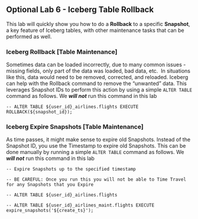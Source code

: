 ## Optional Lab 6 - Iceberg Table Rollback 

This lab will quickly show you how to do a **Rollback** to a specific **Snapshot**, a key feature of Iceberg tables, with other maintenance tasks that can be performed as well.

### Iceberg Rollback [Table Maintenance]

Sometimes data can be loaded incorrectly, due to many common issues - missing fields, only part of the data was loaded, bad data, etc.  In situations like this, data would need to be removed, corrected, and reloaded. Iceberg can help with the Rollback command to remove the “unwanted” data. This leverages Snapshot IDs to perform this action by using a simple `ALTER TABLE` command as follows. We **_will not_** run this command in this lab

```
-- ALTER TABLE ${user_id}_airlines.flights EXECUTE ROLLBACK(${snapshot_id});
```

### Iceberg Expire Snapshots [Table Maintenance]

As time passes, it might make sense to expire old Snapshots. Instead of the Snapshot ID, you use the Timestamp to expire old Snapshots. This can be done manually by running a simple `ALTER TABLE` command as follows. We **_will not_** run this command in this lab

```
-- Expire Snapshots up to the specified timestamp 

-- BE CAREFUL: Once you run this you will not be able to Time Travel for any Snapshots that you Expire 

-- ALTER TABLE ${user_id}_airlines.flights 

-- ALTER TABLE ${user_id}_airlines_maint.flights EXECUTE expire_snapshots('${create_ts}');
```